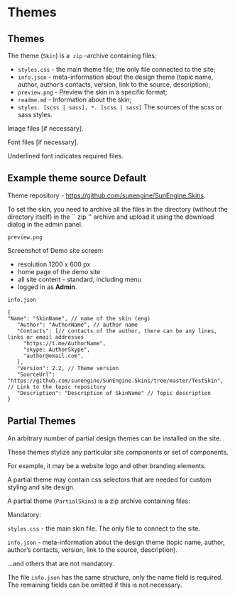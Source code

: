# Themes

## Themes

The theme (`Skin`) is a` zip` -archive containing files:
- `styles.css` - the main theme file; the only file connected to the site;
- `info.json` - meta-information about the design theme (topic name, author, author’s contacts, version, link to the source, description);
- `preview.png` - Preview the skin in a specific format;
- `readme.md` - Information about the skin;
- `styles. [scss | sass], *. [scss | sass]` The sources of the scss or sass styles.

Image files [if necessary].

Font files [if necessary].

Underlined font indicates required files.

## Example theme source Default

Theme repository - https://github.com/sunengine/SunEngine.Skins.

To set the skin, you need to archive all the files in the directory (without the directory itself) in the `` zip '' archive and upload it using the download dialog in the admin panel.

`preview.png`

Screenshot of Demo site screen:

- resolution 1200 x 600 px
- home page of the demo site
- all site content - standard, including menu
- logged in as **Admin**.

`info.json`

```
{
"Name": "SkinName", // name of the skin (eng)
   "Author": "AuthorName", // author name
   "Contacts": [// contacts of the author, there can be any lines, links or email addresses
     "https://t.me/AuthorName",
     "skype: AuthorSkype",
     "author@email.com",
   ],
   "Version": 2.2, // Theme version
   "SourceUrl": "https://github.com/sunengine/SunEngine.Skins/tree/master/TestSkin", // Link to the topic repository
   "Description": "Description of SkinName" // Topic description
}
```


## Partial Themes

An arbitrary number of partial design themes can be installed on the site.

These themes stylize any particular site components or set of components.

For example, it may be a website logo and other branding elements.

A partial theme may contain css selectors that are needed for custom styling and site design.


A partial theme (`PartialSkins`) is a zip archive containing files:

Mandatory:

`styles.css` - the main skin file. The only file to connect to the site.

`info.json` - meta-information about the design theme (topic name, author, author’s contacts, version, link to the source, description).

...and others that are not mandatory.

The file `info.json` has the same structure, only the name field is required. The remaining fields can be omitted if this is not necessary.
